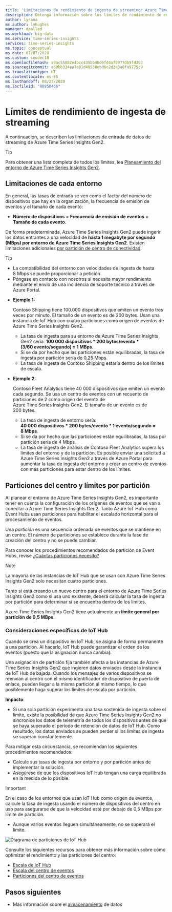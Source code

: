 ```yaml
---
title: 'Limitaciones de rendimiento de ingesta de streaming: Azure Time Series Insights Gen2 | Microsoft Docs'
description: Obtenga información sobre los límites de rendimiento de entrada en Azure Time Series Insights Gen2.
author: lyrana
ms.author: lyhughes
manager: dpalled
ms.workload: big-data
ms.service: time-series-insights
services: time-series-insights
ms.topic: conceptual
ms.date: 07/07/2020
ms.custom: seodec18
ms.openlocfilehash: a9ac55802e4bcc435bb4bd6fd4af8977db9fd293
ms.sourcegitcommit: e69bb334ea7e81d49530ebd6c2d3a3a8fa9775c9
ms.translationtype: HT
ms.contentlocale: es-ES
ms.lasthandoff: 08/27/2020
ms.locfileid: "88950466"
---
```

# <a name="streaming-ingestion-throughput-limits"></a>Límites de rendimiento de ingesta de streaming

A continuación, se describen las limitaciones de entrada de datos de streaming de Azure Time Series Insights Gen2.

> [!TIP]
> Para obtener una lista completa de todos los límites, lea [Planeamiento del entorno de Azure Time Series Insights Gen2](https://docs.microsoft.com/azure/time-series-insights/time-series-insights-update-plan#review-preview-limits).

## <a name="per-environment-limitations"></a>Limitaciones de cada entorno

En general, las tasas de entrada se ven como el factor del número de dispositivos que hay en la organización, la frecuencia de emisión de eventos y el tamaño de cada evento:

*  **Número de dispositivos** × **Frecuencia de emisión de eventos** × **Tamaño de cada evento**.

De forma predeterminada, Azure Time Series Insights Gen2 puede ingerir los datos entrantes a una velocidad de **hasta 1 megabyte por segundo (MBps) por entorno de Azure Time Series Insights Gen2**. Existen limitaciones adicionales [por partición de centro de conectividad](./concepts-streaming-ingress-throughput-limits.md#hub-partitions-and-per-partition-limits).

> [!TIP]
>
> * La compatibilidad del entorno con velocidades de ingesta de hasta 8 Mbps se puede proporcionar a petición.
> * Póngase en contacto con nosotros si necesita mayor rendimiento mediante el envío de una incidencia de soporte técnico a través de Azure Portal.
 
* **Ejemplo 1:**

    Contoso Shipping tiene 100.000 dispositivos que emiten un evento tres veces por minuto. El tamaño de un evento es de 200 bytes. Usan una instancia de IoT Hub con cuatro particiones como origen de eventos de Azure Time Series Insights Gen2.

    * La tasa de ingesta para su entorno de Azure Time Series Insights Gen2 sería: **100 000 dispositivos * 200 bytes/evento * (3/60 evento/segundo) = 1 MBps**.
    * Si se da por hecho que las particiones están equilibradas, la tasa de ingesta por partición sería de 0,25 Mbps.
    * La tasa de ingesta de Contoso Shipping estaría dentro de los límites de escala.

* **Ejemplo 2:**

    Contoso Fleet Analytics tiene 40 000 dispositivos que emiten un evento cada segundo. Se usa un centro de eventos con un recuento de particiones de 2 como origen del evento de Azure Time Series Insights Gen2. El tamaño de un evento es de 200 bytes.

    * La tasa de ingesta de entorno sería: **40 000 dispositivos * 200 bytes/evento * 1 evento/segundo = 8 Mbps**.
    * Si se da por hecho que las particiones están equilibradas, la tasa por partición sería de 4 Mbps.
    * La tasa de ingesta de análisis de Contoso Fleet Analytics supera los límites del entorno y de la partición. Es posible enviar una solicitud a Azure Time Series Insights Gen2 a través de Azure Portal para aumentar la tasa de ingesta del entorno y crear un centro de eventos con más particiones para estar dentro de los límites.

## <a name="hub-partitions-and-per-partition-limits"></a>Particiones del centro y límites por partición

Al planear el entorno de Azure Time Series Insights Gen2, es importante tener en cuenta la configuración de los orígenes de eventos que se van a conectar a Azure Time Series Insights Gen2. Tanto Azure IoT Hub como Event Hubs usan particiones para habilitar el escalado horizontal para el procesamiento de eventos. 

Una *partición* es una secuencia ordenada de eventos que se mantiene en un centro. El número de particiones se establece durante la fase de creación del centro y no se puede cambiar.

Para conocer los procedimientos recomendados de partición de Event Hubs, revise [¿Cuántas particiones necesito?](https://docs.microsoft.com/azure/event-hubs/event-hubs-faq#how-many-partitions-do-i-need)

> [!NOTE]
> La mayoría de las instancias de IoT Hub que se usan con Azure Time Series Insights Gen2 solo necesitan cuatro particiones.

Tanto si está creando un nuevo centro para el entorno de Azure Time Series Insights Gen2 como si usa uno existente, deberá calcular la tasa de ingesta por partición para determinar si se encuentra dentro de los límites. 

Azure Time Series Insights Gen2 tiene actualmente un **límite general por partición de 0,5 MBps**.

### <a name="iot-hub-specific-considerations"></a>Consideraciones específicas de IoT Hub

Cuando se crea un dispositivo en IoT Hub, se asigna de forma permanente a una partición. Al hacerlo, IoT Hub puede garantizar el orden de los eventos (puesto que la asignación nunca cambia).

Una asignación de partición fija también afecta a las instancias de Azure Time Series Insights Gen2 que ingieren datos enviados desde la instancia de IoT Hub de bajada. Cuando los mensajes de varios dispositivos se reenvían al centro con el mismo identificador de dispositivo de puerta de enlace, pueden llegar a la misma partición al mismo tiempo, lo que posiblemente haga superar los límites de escala por partición.

**Impacto**:

* Si una sola partición experimenta una tasa sostenida de ingesta sobre el límite, existe la posibilidad de que Azure Time Series Insights Gen2 no sincronice los datos de telemetría de todos los dispositivos antes de que se haya superado el período de retención de datos de IoT Hub. Como resultado, los datos enviados se pueden perder si los límites de ingesta se superan constantemente.

Para mitigar esta circunstancia, se recomiendan los siguientes procedimientos recomendados:

* Calcule sus tasas de ingesta por entorno y por partición antes de implementar la solución.
* Asegúrese de que los dispositivos IoT Hub tengan una carga equilibrada en la medida de lo posible.

> [!IMPORTANT]
> En el caso de los entornos que usan IoT Hub como origen de eventos, calcule la tasa de ingesta usando el número de dispositivos del centro en uso para asegurarse de que la velocidad esté por debajo de 0,5 MBps por límite de partición.
>
> * Aunque varios eventos lleguen simultáneamente, no se superará el límite.

  ![Diagrama de particiones de IoT Hub](media/concepts-ingress-overview/iot-hub-partiton-diagram.png)

Consulte los siguientes recursos para obtener más información sobre cómo optimizar el rendimiento y las particiones del centro:

* [Escala de IoT Hub](https://docs.microsoft.com/azure/iot-hub/iot-hub-scaling)
* [Escala del centro de eventos](https://docs.microsoft.com/azure/event-hubs/event-hubs-scalability#throughput-units)
* [Particiones del centro de eventos](https://docs.microsoft.com/azure/event-hubs/event-hubs-features#partitions)

## <a name="next-steps"></a>Pasos siguientes

* Más información sobre el [almacenamiento](./concepts-storage.md) de datos